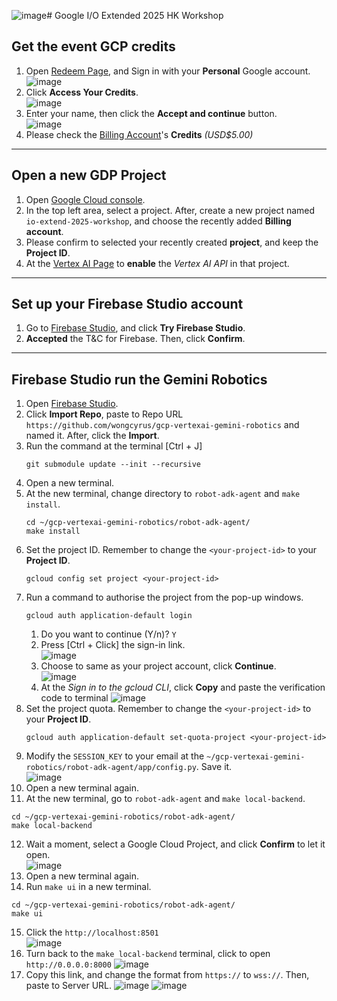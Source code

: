 ![image](https://github.com/user-attachments/assets/feb86924-8adc-4ec0-b0a1-91f1296a11e0)# Google I/O Extended 2025 HK Workshop


## Get the event GCP credits

1. Open [Redeem Page](https://trygcp.dev/e/iox25-HKG-azx), and Sign in with your **Personal** Google account.\
  ![image](https://github.com/user-attachments/assets/957b5df3-cfc7-4325-9725-1d48430638df)
2. Click **Access Your Credits**.\
  ![image](https://github.com/user-attachments/assets/8dcc1d7a-c3f7-45a4-b680-35ea29bab9ea)
3. Enter your name, then click the **Accept and continue** button.\
   ![image](https://github.com/user-attachments/assets/01b8a564-4f97-40f9-98dd-e4ca5afd09d7)
4. Please check the [Billing Account](https://console.cloud.google.com/billing/credits)'s **Credits** *(USD$5.00)*

---

## Open a new GDP Project

1. Open [Google Cloud console](https://console.cloud.google.com/).
2. In the top left area, select a project. After, create a new project named `io-extend-2025-workshop`, and choose the recently added **Billing account**.
3. Please confirm to selected your recently created **project**, and keep the **Project ID**.
4. At the [Vertex AI Page](https://console.cloud.google.com/vertex-ai) to **enable** the *Vertex AI API* in that project.

---

## Set up your Firebase Studio account

1. Go to [Firebase Studio](https://firebase.studio/), and click **Try Firebase Studio**.
2. **Accepted** the T&C for Firebase. Then, click **Confirm**.

---

## Firebase Studio run the Gemini Robotics

1. Open [Firebase Studio](https://studio.firebase.google.com/).
2. Click **Import Repo**, paste to Repo URL `https://github.com/wongcyrus/gcp-vertexai-gemini-robotics` and named it. After, click the **Import**.
3. Run the command at the terminal [Ctrl + J]
   ```shell
   git submodule update --init --recursive 
   ```
4. Open a new terminal.
5. At the new terminal, change directory to `robot-adk-agent` and `make install`.
   ```shell
   cd ~/gcp-vertexai-gemini-robotics/robot-adk-agent/
   make install
   ```
6. Set the project ID. Remember to change the `<your-project-id>` to your **Project ID**.
   ```
   gcloud config set project <your-project-id>
   ```
7. Run a command to authorise the project from the pop-up windows.
   ```
   gcloud auth application-default login
   ```
   1. Do you want to continue (Y/n)?  `Y`
   2. Press [Ctrl + Click] the sign-in link.\
      ![image](https://github.com/user-attachments/assets/66f39cb3-7770-475b-bcdc-b6e328f1ec78)
   3. Choose to same as your project account, click **Continue**.\
      ![image](https://github.com/user-attachments/assets/31fe607e-7f6a-4b1b-aa97-20d597e7db0c)
   4. At the *Sign in to the gcloud CLI*, click **Copy** and paste the verification code to terminal
      ![image](https://github.com/user-attachments/assets/000fcfde-c207-4daf-a59b-10cc5a1dc69f)
8. Set the project quota. Remember to change the `<your-project-id>` to your **Project ID**.
   ```
   gcloud auth application-default set-quota-project <your-project-id>
   ```
9. Modify the `SESSION_KEY` to your email at the `~/gcp-vertexai-gemini-robotics/robot-adk-agent/app/config.py`. Save it.\
    ![image](https://github.com/user-attachments/assets/cb2e7210-730b-46b0-a617-dd0fa0355fee)
10. Open a new terminal again.
11. At the new terminal, go to `robot-adk-agent` and `make local-backend`.
   ```shell
   cd ~/gcp-vertexai-gemini-robotics/robot-adk-agent/
   make local-backend
   ```
12. Wait a moment, select a Google Cloud Project, and click **Confirm** to let it open.\
    ![image](https://github.com/user-attachments/assets/ba9822cd-0733-46d3-812d-852946b288fc)
13. Open a new terminal again.
14. Run `make ui` in a new terminal.
   ```shell
   cd ~/gcp-vertexai-gemini-robotics/robot-adk-agent/
   make ui
   ```
15. Click the `http://localhost:8501`\
    ![image](https://github.com/user-attachments/assets/8ce837d2-2838-4756-b24a-af3c817e07e1)
16. Turn back to the `make local-backend` terminal, click to open `http://0.0.0.0:8000`
    ![image](https://github.com/user-attachments/assets/8bbc3f85-b46c-446f-a44b-ac4a85d61a0e)
17. Copy this link, and change the format from `https://` to `wss://`. Then, paste to Server URL.
    ![image](https://github.com/user-attachments/assets/79d446cf-8661-41a3-bfcb-08f7db7a379e)
    ![image](https://github.com/user-attachments/assets/6c75a93d-dbcc-4b37-bd67-189dd9d2dd8c)

